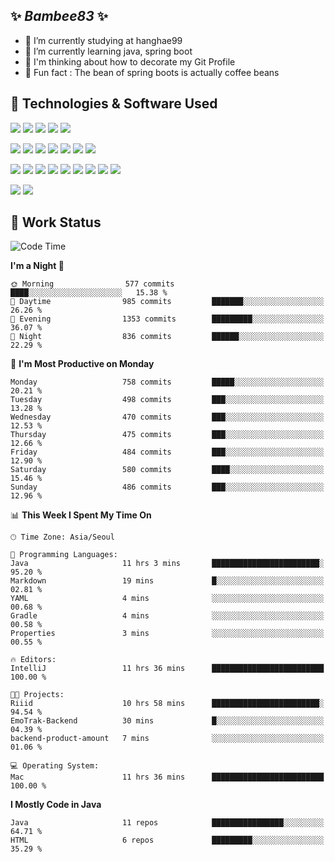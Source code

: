 ##  ✨ _Bambee83_ ✨ 

- 🔭 I’m currently studying at hanghae99
- 🌱 I’m currently learning java, spring boot
- 🤔 I'm thinking about how to decorate my Git Profile
- 🪹 Fun fact : The bean of spring boots is actually coffee beans 

<!-- - 💬 Ask me about ...
- 📫 How to reach me: ...
- 😄 Pronouns: ...
- 👯 I’m looking to collaborate on ...-->

## 🔧  Technologies & Software Used

<img src="https://img.shields.io/badge/Java-007396?style=flat-round&logo=OpenJDK&logoColor=white"/> <img src="https://img.shields.io/badge/Spring-6DB33F?style=flat-round&logo=spring&logoColor=white"/>   <img src="https://img.shields.io/badge/SpringBoot-6DB33F?style=flat-round&logo=springboot&logoColor=white"/>  <img src="https://img.shields.io/badge/SpringSecurity-6DB33F?style=flat-round&logo=SpringSecurity&logoColor=white"/>   <img src="https://img.shields.io/badge/JSON Web Token-000000?style=flat-round&logo=JSON Web Tokens&logoColor=white"/> 

<img src="https://img.shields.io/badge/github-181717?style=flat-round&logo=github&logoColor=white"/> <img src="https://img.shields.io/badge/git-F05032?style=flat-round&logo=git&logoColor=white"/> <img src="https://img.shields.io/badge/githubactions-2088FF?style=flat-round&logo=githubactions&logoColor=white"/>  <img src="https://img.shields.io/badge/Gradle-02303A?style=flat-round&logo=Gradle&logoColor=white"/>  <img src="https://img.shields.io/badge/IntelliJIDEA-000000?style=flat-round&logo=IntelliJIDEA&logoColor=white"/>  <img src="https://img.shields.io/badge/Postman-FF6C37?style=flat-round&logo=Postman&logoColor=white"/>  <img src="https://img.shields.io/badge/Sourcetree-0052CC?style=flat-round&logo=Sourcetree&logoColor=white"/>

<img src="https://img.shields.io/badge/AmazonS3-569A31?style=flat-round&logo=AmazonS3&logoColor=white"/>  <img src="https://img.shields.io/badge/AmazonEC2-FF9900?style=flat-round&logo=AmazonEC2&logoColor=white"/>  <img src="https://img.shields.io/badge/AmazonRDS-527FFF?style=flat-round&logo=AmazonRDS&logoColor=white"/>  <img src="https://img.shields.io/badge/MySQL-4479A1?style=flat-round&logo=MySQL&logoColor=white"/>  <img src="https://img.shields.io/badge/MongoDB-47A248?style=flat-round&logo=MongoDB&logoColor=white"/> <img src="https://img.shields.io/badge/Ubuntu-E95420?style=flat-round&logo=Ubuntu&logoColor=white"/> <img src="https://img.shields.io/badge/FileZilla-BF0000?style=flat-round&logo=filezilla&logoColor=white"/> <img src="https://img.shields.io/badge/Notion-000000?style=flat-round&logo=Notion&logoColor=white"/> <img src="https://img.shields.io/badge/Slack-F06A6A?style=flat-round&logo=slack&logoColor=white"/>

<img src="https://img.shields.io/badge/AmazonCloudfront-3693F3?style=flat-round&logo=iCloud&logoColor=white"/> <img src="https://img.shields.io/badge/ApacheJMeter-D22128?style=flat-round&logo=apachejmeter&logoColor=white"/> 
 
<!-- Markdown lang
[![Bambee83 Badge](https://img.shields.io/badge/Bambee83'blog-4A154B.svg?&style=for-the-badge&logo=Bloglovin&link=https://blog.naver.com/bambee83)](https://blog.naver.com/bambee83)
## 🚀  GitHub stats & Top Langs
[![Bambee83's GitHub stats-Dark](https://github-readme-stats.vercel.app/api?username=bambee83&show_icons=true&theme=dark#gh-dark-mode-only)]((https://github.com/bambee83/github-readme-stats#gh-dark-mode-only))
![Top Langs-Dark](https://github-readme-stats.vercel.app/api/top-langs/?username=bambee83&layout=compact&theme=dark#gh-dark-mode-only)
## 🐳   Project
[mini project - SeoulCulturePort](https://github.com/event-information)
[clone coding - Instaclone](https://github.com/instaclone8)
[final project - emotrak](https://github.com/EmoTrak)
[![bambee83's wakatime stats](https://github-readme-stats.vercel.app/api/wakatime?username=bambee83)]
 -->
## 🐳 Work Status
<!--START_SECTION:waka-->
![Code Time](http://img.shields.io/badge/Code%20Time-83%20hrs%209%20mins-blue)

**I'm a Night 🦉** 

```text
🌞 Morning                577 commits         ████░░░░░░░░░░░░░░░░░░░░░   15.38 % 
🌆 Daytime                985 commits         ███████░░░░░░░░░░░░░░░░░░   26.26 % 
🌃 Evening                1353 commits        █████████░░░░░░░░░░░░░░░░   36.07 % 
🌙 Night                  836 commits         ██████░░░░░░░░░░░░░░░░░░░   22.29 % 
```
📅 **I'm Most Productive on Monday** 

```text
Monday                   758 commits         █████░░░░░░░░░░░░░░░░░░░░   20.21 % 
Tuesday                  498 commits         ███░░░░░░░░░░░░░░░░░░░░░░   13.28 % 
Wednesday                470 commits         ███░░░░░░░░░░░░░░░░░░░░░░   12.53 % 
Thursday                 475 commits         ███░░░░░░░░░░░░░░░░░░░░░░   12.66 % 
Friday                   484 commits         ███░░░░░░░░░░░░░░░░░░░░░░   12.90 % 
Saturday                 580 commits         ████░░░░░░░░░░░░░░░░░░░░░   15.46 % 
Sunday                   486 commits         ███░░░░░░░░░░░░░░░░░░░░░░   12.96 % 
```


📊 **This Week I Spent My Time On** 

```text
🕑︎ Time Zone: Asia/Seoul

💬 Programming Languages: 
Java                     11 hrs 3 mins       ████████████████████████░   95.20 % 
Markdown                 19 mins             █░░░░░░░░░░░░░░░░░░░░░░░░   02.81 % 
YAML                     4 mins              ░░░░░░░░░░░░░░░░░░░░░░░░░   00.68 % 
Gradle                   4 mins              ░░░░░░░░░░░░░░░░░░░░░░░░░   00.58 % 
Properties               3 mins              ░░░░░░░░░░░░░░░░░░░░░░░░░   00.55 % 

🔥 Editors: 
IntelliJ                 11 hrs 36 mins      █████████████████████████   100.00 % 

🐱‍💻 Projects: 
Riiid                    10 hrs 58 mins      ████████████████████████░   94.54 % 
EmoTrak-Backend          30 mins             █░░░░░░░░░░░░░░░░░░░░░░░░   04.39 % 
backend-product-amount   7 mins              ░░░░░░░░░░░░░░░░░░░░░░░░░   01.06 % 

💻 Operating System: 
Mac                      11 hrs 36 mins      █████████████████████████   100.00 % 
```

**I Mostly Code in Java** 

```text
Java                     11 repos            ████████████████░░░░░░░░░   64.71 % 
HTML                     6 repos             █████████░░░░░░░░░░░░░░░░   35.29 % 
```




<!--END_SECTION:waka-->
